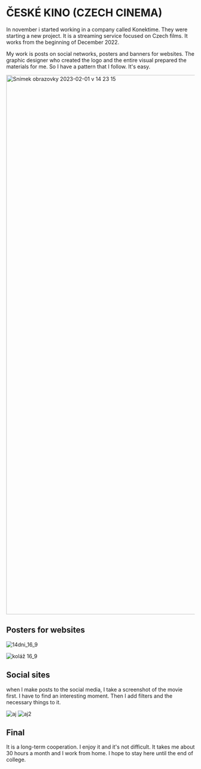 # ČESKÉ KINO (CZECH CINEMA)

In november i started working in a company called Konektime. They were starting a new project. It is a streaming service focused on Czech films.
It works from the beginning of December 2022.

My work is posts on social networks, posters and banners for websites. The graphic designer who created the logo and the entire visual prepared the materials for me.
So I have a pattern that I follow. It's easy.

<img width="1440" alt="Snímek obrazovky 2023-02-01 v 14 23 15" src="https://user-images.githubusercontent.com/116068699/216055098-5a603cd1-e405-497e-a855-3566168962fd.png">

## Posters for websites

![14dni_16_9](https://user-images.githubusercontent.com/116068699/216058107-c731c6dc-1333-4ebd-8b48-3f88ad48ecfe.jpg)

![koláž 16_9](https://user-images.githubusercontent.com/116068699/216058231-1299bf85-1186-4eb6-8d86-7e0a87ddb591.jpg)

## Social sites

when I make posts to the social media, I take a screenshot of the movie first. I have to find an interesting moment.
Then I add filters and the necessary things to it.

![aj](https://user-images.githubusercontent.com/116068699/216063051-dc361db3-6950-40f7-964d-56d65530637a.png)
![aj2](https://user-images.githubusercontent.com/116068699/216064155-5770e6ff-e23d-485d-a860-5a40b72d68e8.png)


## Final
It is a long-term cooperation. I enjoy it and it's not difficult. It takes me about 30 hours a month and I work from home. I hope to stay here until the end of college.
